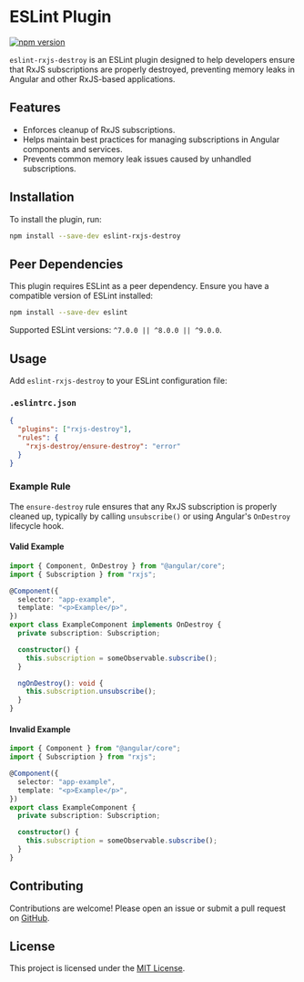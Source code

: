 ﻿# ESLint Plugin

[![npm version](https://badge.fury.io/js/eslint-rxjs-destroy.svg)](https://badge.fury.io/js/eslint-rxjs-destroy)

`eslint-rxjs-destroy` is an ESLint plugin designed to help developers ensure that RxJS subscriptions are properly destroyed, preventing memory leaks in Angular and other RxJS-based applications.

## Features

- Enforces cleanup of RxJS subscriptions.
- Helps maintain best practices for managing subscriptions in Angular components and services.
- Prevents common memory leak issues caused by unhandled subscriptions.

## Installation

To install the plugin, run:

```bash
npm install --save-dev eslint-rxjs-destroy
```

## Peer Dependencies

This plugin requires ESLint as a peer dependency. Ensure you have a compatible version of ESLint installed:

```bash
npm install --save-dev eslint
```

Supported ESLint versions: `^7.0.0 || ^8.0.0 || ^9.0.0`.

## Usage

Add `eslint-rxjs-destroy` to your ESLint configuration file:

### `.eslintrc.json`

```json
{
  "plugins": ["rxjs-destroy"],
  "rules": {
    "rxjs-destroy/ensure-destroy": "error"
  }
}
```

### Example Rule

The `ensure-destroy` rule ensures that any RxJS subscription is properly cleaned up, typically by calling `unsubscribe()` or using Angular's `OnDestroy` lifecycle hook.

#### Valid Example

```typescript
import { Component, OnDestroy } from "@angular/core";
import { Subscription } from "rxjs";

@Component({
  selector: "app-example",
  template: "<p>Example</p>",
})
export class ExampleComponent implements OnDestroy {
  private subscription: Subscription;

  constructor() {
    this.subscription = someObservable.subscribe();
  }

  ngOnDestroy(): void {
    this.subscription.unsubscribe();
  }
}
```

#### Invalid Example

```typescript
import { Component } from "@angular/core";
import { Subscription } from "rxjs";

@Component({
  selector: "app-example",
  template: "<p>Example</p>",
})
export class ExampleComponent {
  private subscription: Subscription;

  constructor() {
    this.subscription = someObservable.subscribe();
  }
}
```

## Contributing

Contributions are welcome! Please open an issue or submit a pull request on [GitHub](https://github.com/jabennett1515/eslint-rxjs-destroy).

## License

This project is licensed under the [MIT License](LICENSE).

